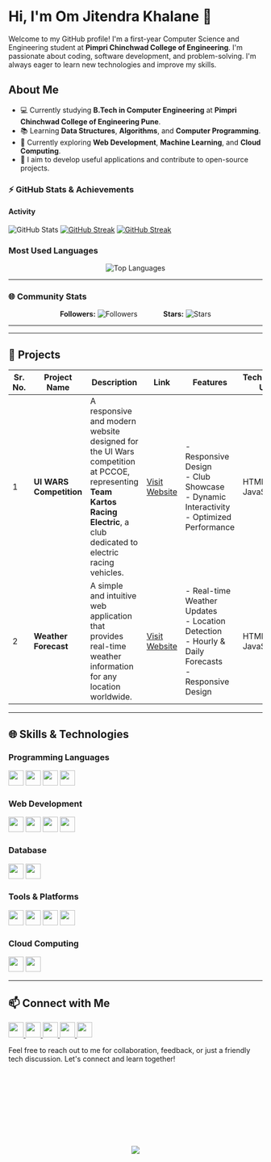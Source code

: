 # Hi, I'm Om Jitendra Khalane 👋

Welcome to my GitHub profile! I'm a first-year Computer Science and Engineering student at **Pimpri Chinchwad College of Engineering**. I'm passionate about coding, software development, and problem-solving. I'm always eager to learn new technologies and improve my skills.

## About Me

- 💻 Currently studying **B.Tech in Computer Engineering** at **Pimpri Chinchwad College of Engineering Pune**.
- 📚 Learning **Data Structures**, **Algorithms**, and **Computer Programming**.
- 🌱 Currently exploring **Web Development**, **Machine Learning**, and **Cloud Computing**.
- 🎯 I aim to develop useful applications and contribute to open-source projects.

### ⚡ **GitHub Stats & Achievements**

#### **Activity**
![GitHub Stats](https://github-readme-stats.vercel.app/api?username=omkhalane&show_icons=true&theme=dark&count_private=true)
[![GitHub Streak](https://streak-stats.demolab.com/?user=omkhalane)](https://git.io/streak-stats)
[![GitHub Streak](https://github-readme-streak-stats.herokuapp.com/?user=omkhalane&theme=dark&hide_border=bold)](https://git.io/streak-stats)


### **Most Used Languages**
<p align="center" 
  
  ![Top Languages](https://github-readme-stats.vercel.app/api/top-langs/?username=omkhalane&layout=compact&theme=dark)
<p/>



---




### 🌐 **Community Stats**
<p align="center" 
       
 **Followers:** ![Followers](https://img.shields.io/github/followers/omkhalane?style=social)  &nbsp; &nbsp; &nbsp; &nbsp; &nbsp; &nbsp; **Stars:** ![Stars](https://img.shields.io/github/stars/omkhalane?style=social)
</p>

---

---
## 📂 Projects

| **Sr. No.** | **Project Name**         | **Description**                                                                                                                                                        | **Link**                                                                                       | **Features**                                                                                                                                              | **Technologies Used**       |
|-------------|--------------------------|--------------------------------------------------------------------------------------------------------------------------------------------------------------------|-----------------------------------------------------------------------------------------------|----------------------------------------------------------------------------------------------------------------------------------------------------------|-----------------------------|
| 1           | **UI WARS Competition**  | A responsive and modern website designed for the UI Wars competition at PCCOE, representing **Team Kartos Racing Electric**, a club dedicated to electric racing vehicles. | [Visit Website](https://omkhalane.github.io/PCCOE-UI_WARS_COMPETITION_ROUND2-/)               | - Responsive Design<br>- Club Showcase<br>- Dynamic Interactivity<br>- Optimized Performance                                                             | HTML, CSS, JavaScript       |
| 2           | **Weather Forecast**     | A simple and intuitive web application that provides real-time weather information for any location worldwide.                                                       | [Visit Website](https://omkhalane.github.io/weather.forecast)                                 | - Real-time Weather Updates<br>- Location Detection<br>- Hourly & Daily Forecasts<br>- Responsive Design                                                 | HTML, CSS, JavaScript       |

---

## 🌐 Skills & Technologies

### Programming Languages
<p>
  <img src="https://img.shields.io/badge/-Python-3776AB?logo=python&logoColor=white&style=for-the-badge" height="30">
  <img src="https://img.shields.io/badge/-Java-007396?logo=java&logoColor=white&style=for-the-badge" height="30">
  <img src="https://img.shields.io/badge/-C-A8B9CC?logo=c&logoColor=white&style=for-the-badge" height="30">
  <img src="https://img.shields.io/badge/-JavaScript-F7DF1E?logo=javascript&logoColor=black&style=for-the-badge" height="30">
</p>

### Web Development
<p>
  <img src="https://img.shields.io/badge/-HTML5-E34F26?logo=html5&logoColor=white&style=for-the-badge" height="30">
  <img src="https://img.shields.io/badge/-CSS3-1572B6?logo=css3&logoColor=white&style=for-the-badge" height="30">
  <img src="https://img.shields.io/badge/-JavaScript-F7DF1E?logo=javascript&logoColor=black&style=for-the-badge" height="30">
  <img src="https://img.shields.io/badge/-React-61DAFB?logo=react&logoColor=black&style=for-the-badge" height="30">
</p>

### Database
<p>
  <img src="https://img.shields.io/badge/-MySQL-4479A1?logo=mysql&logoColor=white&style=for-the-badge" height="30">
  <img src="https://img.shields.io/badge/-SQLite-003B57?logo=sqlite&logoColor=white&style=for-the-badge" height="30">
</p>

### Tools & Platforms
<p>
  <img src="https://img.shields.io/badge/-Git-F05032?logo=git&logoColor=white&style=for-the-badge" height="30">
  <img src="https://img.shields.io/badge/-GitHub-181717?logo=github&logoColor=white&style=for-the-badge" height="30">
  <img src="https://img.shields.io/badge/-VSCode-007ACC?logo=visual-studio-code&logoColor=white&style=for-the-badge" height="30">
  <img src="https://img.shields.io/badge/-IntelliJ_IDEA-000000?logo=intellij-idea&logoColor=white&style=for-the-badge" height="30">
</p>

### Cloud Computing
<p>
  <img src="https://img.shields.io/badge/-AWS-232F3E?logo=amazon-aws&logoColor=white&style=for-the-badge" height="30">
  <img src="https://img.shields.io/badge/-Google_Cloud-4285F4?logo=google-cloud&logoColor=white&style=for-the-badge" height="30">
</p>

---

## 📫 Connect with Me

<p>
  <a href="mailto:om.j.khalane@gmail.com">
    <img src="https://img.shields.io/badge/-Email-D14836?logo=gmail&logoColor=white&style=for-the-badge" height="30">
  </a>
  <a href="https://www.linkedin.com/in/omkhalane">
    <img src="https://img.shields.io/badge/-LinkedIn-0077B5?logo=linkedin&logoColor=white&style=for-the-badge" height="30">
  </a>
  <a href="https://github.com/omkhalane">
    <img src="https://img.shields.io/badge/-GitHub-181717?logo=github&logoColor=white&style=for-the-badge" height="30">
  </a>
  <a href="https://leetcode.com/omkhalane">
    <img src="https://img.shields.io/badge/-LeetCode-FFA116?logo=leetcode&logoColor=black&style=for-the-badge" height="30">
  </a>
  <a href="https://codeforces.com/profile/omkhalane">
    <img src="https://img.shields.io/badge/-Codeforces-1F8ACB?logo=codeforces&logoColor=white&style=for-the-badge" height="30">
  </a>
</p>


Feel free to reach out to me for collaboration, feedback, or just a friendly tech discussion. Let's connect and learn together!





<br><br><br><br><br><br><br><br>
<p align="center"
  
  [![](https://visitcount.itsvg.in/api?id=omkhalane&label=Profile%20Views&color=0&icon=0&pretty=false)](https://visitcount.itsvg.in)
</p>



